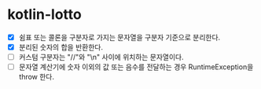 # kotlin-lotto
- [x] 쉼표 또는 콜론을 구분자로 가지는 문자열을 구분자 기준으로 분리한다.
- [x] 분리된 숫자의 합을 반환한다.
- [ ] 커스텀 구분자는 "//"와 "\n" 사이에 위치하는 문자열이다.
- [ ] 문자열 계산기에 숫자 이외의 값 또는 음수를 전달하는 경우 RuntimeException을 throw 한다.